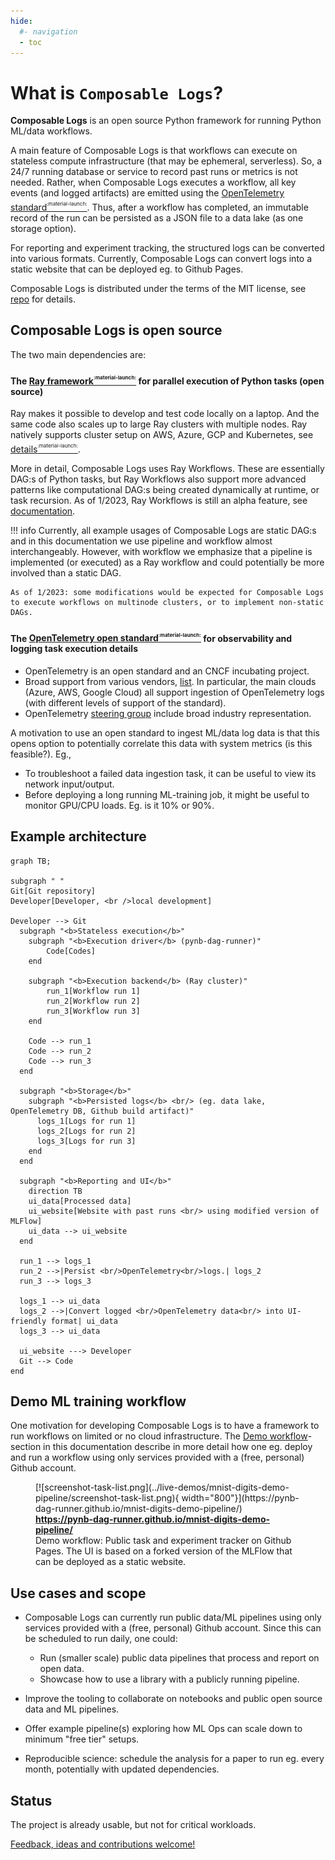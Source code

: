 ```yaml
---
hide:
  #- navigation
  - toc
---
```


# What is `Composable Logs`?

**Composable Logs** is an open source Python framework for running Python ML/data workflows.

A main feature of Composable Logs is that workflows can execute on stateless compute infrastructure (that may be ephemeral, serverless).
So, a 24/7 running database or service to record past runs or metrics is not needed.
Rather, when Composable Logs executes a workflow, all key events (and logged artifacts) are emitted using the [OpenTelemetry standard<sup><sup><sub>:material-launch:</sub></sup></sup>](https://opentelemetry.io/).
Thus, after a workflow has completed, an immutable record of the run can be persisted as a JSON file to a data lake (as one storage option).

For reporting and experiment tracking, the structured logs can be converted into various formats.
Currently, Composable Logs can convert logs into a static website that can be deployed eg. to Github Pages.

Composable Logs is distributed under the terms of the MIT license, see [repo](https://github.com/composable-logs/composable-logs) for details.

## Composable Logs is open source

The two main dependencies are:

#### The [Ray framework<sup><sup><sub>:material-launch:</sub></sup></sup>](https://www.ray.io/ray-core) for parallel execution of Python tasks (open source)
Ray makes it possible to develop and test code locally on a laptop. And the same code also scales up to large Ray clusters with multiple nodes. Ray natively supports cluster setup on AWS, Azure, GCP and Kubernetes, see  [details<sup><sup><sub>:material-launch:</sub></sup></sup>](https://docs.ray.io/en/latest/cluster/deploy.html).

More in detail, Composable Logs uses Ray Workflows. These are essentially DAG:s of Python tasks, but
Ray Workflows also support more advanced patterns like computational DAG:s being created dynamically at runtime, or task recursion. As of 1/2023, Ray Workflows is still an alpha feature, see [documentation](https://docs.ray.io/en/latest/workflows/index.html).


!!! info
    Currently, all example usages of Composable Logs are static DAG:s and in this documentation we use pipeline and workflow almost interchangeably. However, with workflow we emphasize that a pipeline is implemented (or executed) as a Ray workflow and could potentially be more involved than a static DAG.

    As of 1/2023: some modifications would be expected for Composable Logs to execute workflows on multinode clusters, or to implement non-static DAGs.

#### The [OpenTelemetry open standard<sup><sup><sub>:material-launch:</sub></sup></sup>](https://opentelemetry.io) for observability and logging task execution details


- OpenTelemetry is an open standard and an CNCF incubating project.
- Broad support from various vendors, [list](https://opentelemetry.io/ecosystem/vendors/). In particular, the main clouds (Azure, AWS, Google Cloud) all support ingestion of OpenTelemetry logs (with different levels of support of the standard).
- OpenTelemetry [steering group](https://github.com/open-telemetry/community/blob/main/community-members.md) include broad industry representation.

A motivation to use an open standard to ingest ML/data log data is that this opens option to potentially correlate this data with system metrics (is this feasible?). Eg.,

- To troubleshoot a failed data ingestion task, it can be useful to view its network input/output.
- Before deploying a long running ML-training job, it might be useful to monitor GPU/CPU loads. Eg. is it 10% or 90%.

## Example architecture

``` mermaid
graph TB;

subgraph " "
Git[Git repository]
Developer[Developer, <br />local development]

Developer --> Git
  subgraph "<b>Stateless execution</b>"
    subgraph "<b>Execution driver</b> (pynb-dag-runner)"
        Code[Codes]
    end

    subgraph "<b>Execution backend</b> (Ray cluster)"
        run_1[Workflow run 1]
        run_2[Workflow run 2]
        run_3[Workflow run 3]
    end

    Code --> run_1
    Code --> run_2
    Code --> run_3
  end

  subgraph "<b>Storage</b>"
    subgraph "<b>Persisted logs</b> <br/> (eg. data lake, OpenTelemetry DB, Github build artifact)"
      logs_1[Logs for run 1]
      logs_2[Logs for run 2]
      logs_3[Logs for run 3]
    end
  end

  subgraph "<b>Reporting and UI</b>"
    direction TB
    ui_data[Processed data]
    ui_website[Website with past runs <br/> using modified version of MLFlow]
    ui_data --> ui_website
  end

  run_1 --> logs_1
  run_2 -->|Persist <br/>OpenTelemetry<br/>logs.| logs_2
  run_3 --> logs_3

  logs_1 --> ui_data
  logs_2 -->|Convert logged <br/>OpenTelemetry data<br/> into UI-friendly format| ui_data
  logs_3 --> ui_data

  ui_website ---> Developer
  Git --> Code
end
```


## Demo ML training workflow

One motivation for developing Composable Logs is to have a framework to run workflows on limited or no cloud infrastructure.
The [Demo workflow](../live-demos/mnist-digits-demo-pipeline/)-section in this documentation describe in more detail
how one eg. deploy and run a workflow using only services provided with a (free, personal) Github account.

<figure markdown>
  [![screenshot-task-list.png](../live-demos/mnist-digits-demo-pipeline/screenshot-task-list.png){ width="800"}](https://pynb-dag-runner.github.io/mnist-digits-demo-pipeline/)
  <figcaption>
  <b><a href="https://pynb-dag-runner.github.io/mnist-digits-demo-pipeline/">
  https://pynb-dag-runner.github.io/mnist-digits-demo-pipeline/
  </a></b>
  </figcaption>
  <figcaption>
  Demo workflow: Public task and experiment tracker on Github Pages.
  The UI is based on a forked version of the MLFlow that can be deployed as a static website.
  </figcaption>
</figure>

## Use cases and scope

- Composable Logs can currently run public data/ML pipelines using only services provided with a (free, personal) Github account.
  Since this can be scheduled to run daily, one could:

    - Run (smaller scale) public data pipelines that process and report on open data.
    - Showcase how to use a library with a publicly running pipeline.

- Improve the tooling to collaborate on notebooks and public open source data and ML pipelines.
- Offer example pipeline(s) exploring how ML Ops can scale down to minimum "free tier" setups.
- Reproducible science: schedule the analysis for a paper to run eg. every month, potentially with updated dependencies.

## Status

The project is already usable, but not for critical workloads.

[Feedback, ideas and contributions welcome!](../contact)
